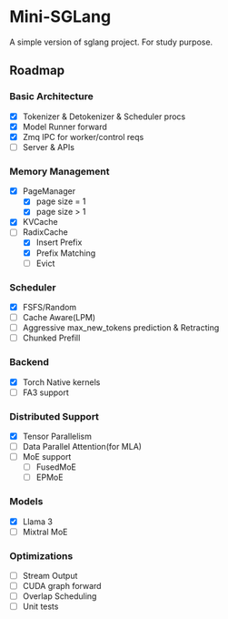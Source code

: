 # Mini-SGLang

A simple version of sglang project. For study purpose.

## Roadmap

### Basic Architecture
- [x] Tokenizer & Detokenizer & Scheduler procs
- [x] Model Runner forward
- [x] Zmq IPC for worker/control reqs
- [ ] Server & APIs
  
### Memory Management
- [x] PageManager
  - [x] page size = 1
  - [x] page size > 1
- [x] KVCache
- [ ] RadixCache
  - [x] Insert Prefix
  - [x] Prefix Matching
  - [ ] Evict

### Scheduler
- [x] FSFS/Random
- [ ] Cache Aware(LPM)
- [ ] Aggressive max_new_tokens prediction & Retracting
- [ ] Chunked Prefill

### Backend
- [x] Torch Native kernels
- [ ] FA3 support

### Distributed Support
- [x] Tensor Parallelism
- [ ] Data Parallel Attention(for MLA)
- [ ] MoE support
  - [ ] FusedMoE
  - [ ] EPMoE

### Models
- [x] Llama 3
- [ ] Mixtral MoE

### Optimizations
- [ ] Stream Output
- [ ] CUDA graph forward
- [ ] Overlap Scheduling
- [ ] Unit tests
